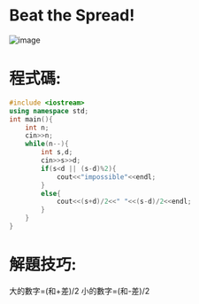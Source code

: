 # Beat the Spread!
![image](https://github.com/HoChenYu/Programming-practice/assets/63805851/cc51291f-5e0c-4db0-8fc8-edb44692e2c4)
# 程式碼:
````C++
#include <iostream>
using namespace std;
int main(){
	int n;
	cin>>n;
	while(n--){
		int s,d;
		cin>>s>>d;
		if(s<d || (s-d)%2){
			cout<<"impossible"<<endl;
		}
		else{
			cout<<(s+d)/2<<" "<<(s-d)/2<<endl;
		}
	}
}
````
# 解題技巧:
大的數字=(和+差)/2
小的數字=(和-差)/2
